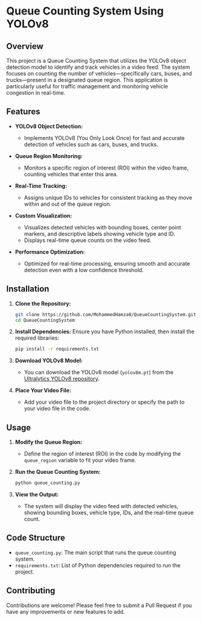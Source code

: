 # Queue Counting System Using YOLOv8

## Overview

This project is a Queue Counting System that utilizes the YOLOv8 object detection model to identify and track vehicles in a video feed. The system focuses on counting the number of vehicles—specifically cars, buses, and trucks—present in a designated queue region. This application is particularly useful for traffic management and monitoring vehicle congestion in real-time.

## Features

- **YOLOv8 Object Detection:** 
  - Implements YOLOv8 (You Only Look Once) for fast and accurate detection of vehicles such as cars, buses, and trucks.
  
- **Queue Region Monitoring:** 
  - Monitors a specific region of interest (ROI) within the video frame, counting vehicles that enter this area.
  
- **Real-Time Tracking:** 
  - Assigns unique IDs to vehicles for consistent tracking as they move within and out of the queue region.
  
- **Custom Visualization:** 
  - Visualizes detected vehicles with bounding boxes, center point markers, and descriptive labels showing vehicle type and ID.
  - Displays real-time queue counts on the video feed.

- **Performance Optimization:** 
  - Optimized for real-time processing, ensuring smooth and accurate detection even with a low confidence threshold.

## Installation

1. **Clone the Repository:**
   ```bash
   git clone https://github.com/MohammedHamza0/QueueCountingSystem.git
   cd QueueCountingSystem
   ```

2. **Install Dependencies:**
   Ensure you have Python installed, then install the required libraries:
   ```bash
   pip install -r requirements.txt
   ```

3. **Download YOLOv8 Model:**
   - You can download the YOLOv8 model (`yolov8m.pt`) from the [Ultralytics YOLOv8 repository](https://github.com/ultralytics/ultralytics).

4. **Place Your Video File:**
   - Add your video file to the project directory or specify the path to your video file in the code.

## Usage

1. **Modify the Queue Region:**
   - Define the region of interest (ROI) in the code by modifying the `queue_region` variable to fit your video frame.

2. **Run the Queue Counting System:**
   ```bash
   python queue_counting.py
   ```

3. **View the Output:**
   - The system will display the video feed with detected vehicles, showing bounding boxes, vehicle type, IDs, and the real-time queue count.

## Code Structure

- `queue_counting.py`: The main script that runs the queue counting system.
- `requirements.txt`: List of Python dependencies required to run the project.

## Contributing

Contributions are welcome! Please feel free to submit a Pull Request if you have any improvements or new features to add.

